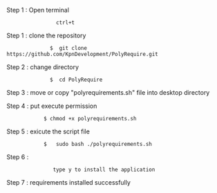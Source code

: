 


Step    1 : Open terminal

                    ctrl+t

Step    1 : clone the repository

                  $  git clone https://github.com/KpnDevelopment/PolyRequire.git

Step    2 : change directory

                  $  cd PolyRequire
Step    3 :
                 move or copy "polyrequirements.sh" file into desktop directory

Step    4 :  put execute permission

                $ chmod +x polyrequirements.sh

Step    5 :  exicute the script file

                $   sudo bash ./polyrequirements.sh

Step    6 :

                   type y to install the application

Step    7 :
                   requirements installed successfully

                   
